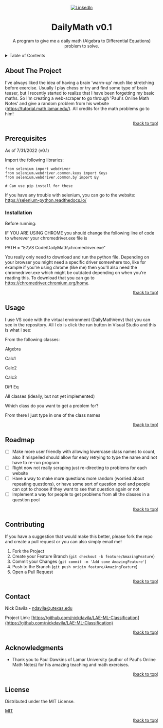 <div id="top"></div>

<div align="center">

[![LinkedIn][linkedin-shield]][linkedin-url]

# DailyMath v0.1
 A program to give me a daily math (Algebra to Differential Equations) problem to solve. 
  


</div>


<!-- TABLE OF CONTENTS -->
<details>
  <summary>Table of Contents</summary>
  <ol>
    <li>
      <a href="#about-the-project">About Of The Project</a>
    </li>
    <li><a href="#prerequisites">Prerequisites</a></li>
    <li><a href="#installation">Installation</a></li>
    <li><a href="#usage">Usage</a></li>
    <li><a href="#roadmap">Roadmap</a></li>
    <li><a href="#contributing">Contributing</a></li>
    <li><a href="#license">License</a></li>
    <li><a href="#contact">Contact</a></li>
    <li><a href="#acknowledgments">Acknowledgments</a></li>
  </ol>
</details>



<!-- ABOUT THE PROJECT -->
## About The Project

I've always liked the idea of having a brain 'warm-up' much like stretching before exercise. Usually I play chess or try and find some type of brain teaser, but I recently started to realize that I have been forgetting my basic maths. So I'm creating a web-scraper to go through 'Paul's Online Math Notes' and give a random problem from his website (https://tutorial.math.lamar.edu/). All credits for the math problems go to him!




<p align="right">(<a href="#top">back to top</a>)</p>

## Prerequisites

As of 7/31/2022 (v0.1)

Import the following libraries:

```
from selenium import webdriver
from selenium.webdriver.common.keys import Keys
from selenium.webdriver.common.by import By

# Can use pip install for these
```
If you have any trouble with selenium, you can go to the website: https://selenium-python.readthedocs.io/

### Installation

Before running:

IF YOU ARE USING CHROME you should change the following line of code to wherever your chromedriver.exe file is

PATH = "E:\VS Code\DailyMath\chromedriver.exe"

You really only need to download and run the python file. Depending on your browser you might need a specific driver somewhere too, like for example if you're using chrome (like me) then you'll also need the chromedriver.exe which might be outdated depending on when you're reading this. To download that you can go to https://chromedriver.chromium.org/home.

<p align="right">(<a href="#top">back to top</a>)</p>



<!-- USAGE EXAMPLES -->
## Usage

I use VS code with the virtual environment (DailyMathVenv) that you can see in the repository. All I do is click the run button in Visual Studio and this is what I see:

From the following classes: 

Algebra

Calc1

Calc2

Calc3

Diff Eq

All classes (ideally, but not yet implemented)

Which class do you want to get a problem for?

From there I just type in one of the class names

<p align="right">(<a href="#top">back to top</a>)</p>



<!-- ROADMAP -->
## Roadmap

- [ ] Make more user friendly with allowing lowercase class names to count, also if mispelled should allow for easy retrying to type the name and not have to re-run program
- [ ] Right now not really scraping just re-directing to problems for each website
- [ ] Have a way to make more questions more random (worried about repeating questions), or have some sort of question pool and people can opt to choose if they want to see that question again or not
- [ ] Implement a way for people to get problems from all the classes in a question pool

<p align="right">(<a href="#top">back to top</a>)</p>



<!-- CONTRIBUTING -->
## Contributing

If you have a suggestion that would make this better, please fork the repo and create a pull request or you can also simply email me!

1. Fork the Project
2. Create your Feature Branch (`git checkout -b feature/AmazingFeature`)
3. Commit your Changes (`git commit -m 'Add some AmazingFeature'`)
4. Push to the Branch (`git push origin feature/AmazingFeature`)
5. Open a Pull Request

<p align="right">(<a href="#top">back to top</a>)</p>



<!-- CONTACT -->
## Contact

Nick Davila - ndavila@utexas.edu

Project Link: [https://github.com/nickdavila/LAE-ML-Classification](https://github.com/nickdavila/LAE-ML-Classification)

<p align="right">(<a href="#top">back to top</a>)</p>



<!-- ACKNOWLEDGMENTS -->
## Acknowledgments

* Thank you to Paul Dawkins of Lamar University (author of Paul's Online Math Notes) for his amazing teaching and math exercises.

<p align="right">(<a href="#top">back to top</a>)</p>

<!-- LICENSE -->
## License

Distributed under the MIT License.

[MIT](https://choosealicense.com/licenses/mit/)

<p align="right">(<a href="#top">back to top</a>)</p>

[linkedin-shield]: https://img.shields.io/badge/-LinkedIn-black.svg?style=for-the-badge&logo=linkedin&colorB=555
[linkedin-url]: https://www.linkedin.com/in/nickmdavila/
[product-screenshot]: images/cns_urf_2022_poster-1.jpg

